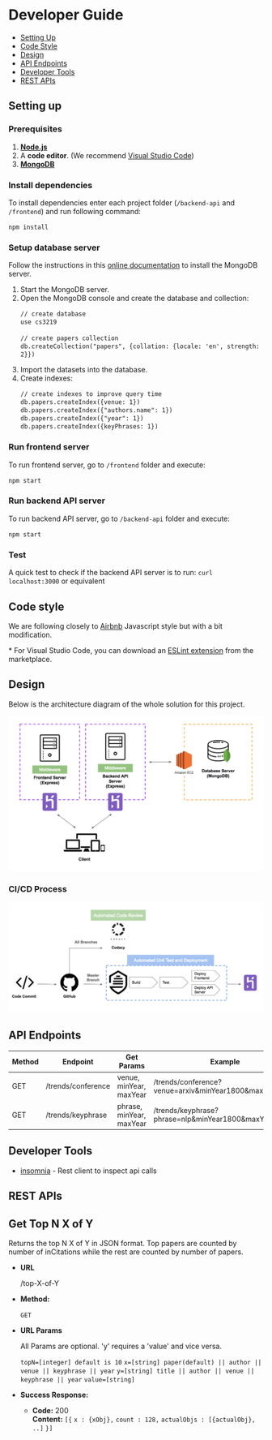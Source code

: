 # Developer Guide

* [Setting Up](#setting-up)
* [Code Style](#code-style)
* [Design](#design)
* [API Endpoints](#api-endpoints)
* [Developer Tools](#developer-tools)
* [REST APIs](#rest-apis)

## Setting up
### Prerequisites

1. [**Node.js**](https://nodejs.org/en/download/)
2. A **code editor**. (We recommend [Visual Studio Code](https://code.visualstudio.com/))
3. [**MongoDB**](https://www.mongodb.com/download-center#community)

### Install dependencies
To install dependencies enter each project folder (`/backend-api` and `/frontend`) and run following command:
``` 
npm install
```

### Setup database server
Follow the instructions in this [online documentation](https://docs.mongodb.com/manual/administration/install-community/) to install the MongoDB server.

1. Start the MongoDB server.
2. Open the MongoDB console and create the database and collection:
   <br/>
   ```
   // create database
   use cs3219

   // create papers collection
   db.createCollection("papers", {collation: {locale: 'en', strength: 2}})
   ```
4. Import the datasets into the database.
5. Create indexes:
   <br/>
   ```
   // create indexes to improve query time
   db.papers.createIndex({venue: 1})
   db.papers.createIndex({"authors.name": 1})
   db.papers.createIndex({"year": 1})
   db.papers.createIndex({keyPhrases: 1})
   ```
### Run frontend server
To run frontend server, go to `/frontend` folder and execute:
```
npm start
```

### Run backend API server
To run backend API server, go to `/backend-api` folder and execute:
```
npm start
```

### Test
A quick test to check if the backend API server is to run:
`curl localhost:3000` or equivalent

## Code style
We are following closely to [Airbnb](https://github.com/airbnb/javascript) Javascript style but with a bit modification.

&ast; For Visual Studio Code, you can download an [ESLint extension](https://marketplace.visualstudio.com/items?itemName=dbaeumer.vscode-eslint) from the marketplace.

## Design
Below is the architecture diagram of the whole solution for this project.

<img src="images/architecture.png" width="600"><br>

### CI/CD Process

<img src="images/ci_cd_process.png" width="600"><br>

## API Endpoints

| Method | Endpoint      | Get Params | Example |
| ------ | ------------- | ----- | ---- |
| GET | /trends/conference | venue, minYear, maxYear | /trends/conference?venue=arxiv&minYear1800&maxYear2017 |
| GET | /trends/keyphrase | phrase, minYear, maxYear | /trends/keyphrase?phrase=nlp&minYear1800&maxYear2017 |

## Developer Tools

* [insomnia](https://insomnia.rest/download/) - Rest client to inspect api calls

## REST APIs

**Get Top N X of Y**
----
  Returns the top N X of Y in JSON format.
  Top papers are counted by number of inCitations while the rest are counted by number of papers.

* **URL**

  /top-X-of-Y

* **Method:**

  `GET`
  
*  **URL Params**

   All Params are optional.
   'y' requires a 'value' and vice versa.
 
   `topN=[integer] default is 10` 
   `x=[string] paper(default) || author || venue || keyphrase || year` 
   `y=[string] title || author || venue || keyphrase || year` 
   `value=[string]` 

* **Success Response:**

  * **Code:** 200 <br />
    **Content:**
    `[{`
    `x : {xObj},`
    `count : 128,`
    `actualObjs : [{actualObj}, ..]`
    `}]`
